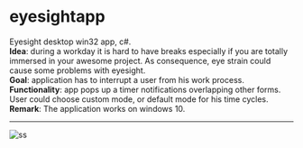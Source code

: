 # eyesightapp
Eyesight desktop win32 app, c#.  
__Idea__: during a workday it is hard to have breaks especially if you are totally immersed in your awesome project. 
As consequence, eye strain could cause some problems with eyesight.  
__Goal__: application has to interrupt a user from his work process.  
__Functionality__: app pops up a timer notifications overlapping other forms. User could choose custom mode,
or default mode for his time cycles.    
__Remark__: The application works on windows 10.
***
![ss](https://cloud.githubusercontent.com/assets/20603944/22864966/0ef45dba-f15b-11e6-9a45-b50acbb9b129.png)
